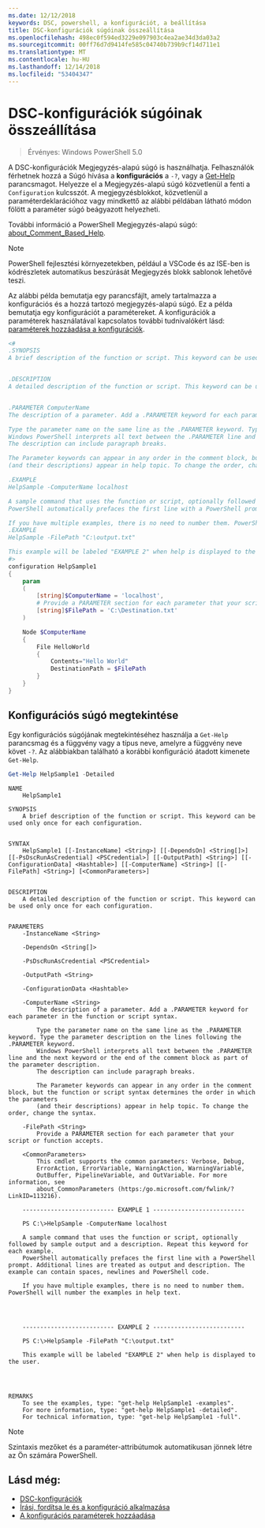 ```yaml
---
ms.date: 12/12/2018
keywords: DSC, powershell, a konfigurációt, a beállítása
title: DSC-konfigurációk súgóinak összeállítása
ms.openlocfilehash: 498ec0f594ed3229e097903c4ea2ae34d3da03a2
ms.sourcegitcommit: 00ff76d7d9414fe585c04740b739b9cf14d711e1
ms.translationtype: MT
ms.contentlocale: hu-HU
ms.lasthandoff: 12/14/2018
ms.locfileid: "53404347"
---
```

# <a name="writing-help-for-dsc-configurations"></a>DSC-konfigurációk súgóinak összeállítása

>Érvényes: Windows PowerShell 5.0

A DSC-konfigurációk Megjegyzés-alapú súgó is használhatja. Felhasználók férhetnek hozzá a Súgó hívása a **konfigurációs** a `-?`, vagy a [Get-Help](/powershell/module/Microsoft.PowerShell.Core/Get-Help) parancsmagot. Helyezze el a Megjegyzés-alapú súgó közvetlenül a fenti a `Configuration` kulcsszót.
A megjegyzésblokkot, közvetlenül a paraméterdeklarációhoz vagy mindkettő az alábbi példában látható módon fölött a paraméter súgó beágyazott helyezheti.

További információ a PowerShell Megjegyzés-alapú súgó: [about_Comment_Based_Help](/powershell/module/microsoft.powershell.core/about/about_comment_based_help).

> [!NOTE]
> PowerShell fejlesztési környezetekben, például a VSCode és az ISE-ben is kódrészletek automatikus beszúrását Megjegyzés blokk sablonok lehetővé teszi.

Az alábbi példa bemutatja egy parancsfájlt, amely tartalmazza a konfigurációs és a hozzá tartozó megjegyzés-alapú súgó. Ez a példa bemutatja egy konfigurációt a paramétereket. A konfigurációk a paraméterek használatával kapcsolatos további tudnivalókért lásd: [paraméterek hozzáadása a konfigurációk](add-parameters-to-a-configuration.md).

```powershell
<#
.SYNOPSIS
A brief description of the function or script. This keyword can be used only once for each configuration.


.DESCRIPTION
A detailed description of the function or script. This keyword can be used only once for each configuration.


.PARAMETER ComputerName
The description of a parameter. Add a .PARAMETER keyword for each parameter in the function or script syntax.

Type the parameter name on the same line as the .PARAMETER keyword. Type the parameter description on the lines following the .PARAMETER keyword.
Windows PowerShell interprets all text between the .PARAMETER line and the next keyword or the end of the comment block as part of the parameter description.
The description can include paragraph breaks.

The Parameter keywords can appear in any order in the comment block, but the function or script syntax determines the order in which the parameters
(and their descriptions) appear in help topic. To change the order, change the syntax.

.EXAMPLE
HelpSample -ComputerName localhost

A sample command that uses the function or script, optionally followed by sample output and a description. Repeat this keyword for each example.
PowerShell automatically prefaces the first line with a PowerShell prompt. Additional lines are treated as output and description. The example can contain spaces, newlines and PowerShell code.

If you have multiple examples, there is no need to number them. PowerShell will number the examples in help text.
.EXAMPLE
HelpSample -FilePath "C:\output.txt"

This example will be labeled "EXAMPLE 2" when help is displayed to the user.
#>
configuration HelpSample1
{
    param
    (
        [string]$ComputerName = 'localhost',
        # Provide a PARAMETER section for each parameter that your script or function accepts.
        [string]$FilePath = 'C:\Destination.txt'
    )

    Node $ComputerName
    {
        File HelloWorld
        {
            Contents="Hello World"
            DestinationPath = $FilePath
        }
    }
}
```

## <a name="viewing-configuration-help"></a>Konfigurációs súgó megtekintése

Egy konfigurációs súgójának megtekintéséhez használja a `Get-Help` parancsmag és a függvény vagy a típus neve, amelyre a függvény neve követ `-?`. Az alábbiakban található a korábbi konfiguráció átadott kimenete `Get-Help`.

```powershell
Get-Help HelpSample1 -Detailed
```

```output
NAME
    HelpSample1

SYNOPSIS
    A brief description of the function or script. This keyword can be used only once for each configuration.


SYNTAX
    HelpSample1 [[-InstanceName] <String>] [[-DependsOn] <String[]>] [[-PsDscRunAsCredential] <PSCredential>] [[-OutputPath] <String>] [[-ConfigurationData] <Hashtable>] [[-ComputerName] <String>] [[-FilePath] <String>] [<CommonParameters>]


DESCRIPTION
    A detailed description of the function or script. This keyword can be used only once for each configuration.


PARAMETERS
    -InstanceName <String>

    -DependsOn <String[]>

    -PsDscRunAsCredential <PSCredential>

    -OutputPath <String>

    -ConfigurationData <Hashtable>

    -ComputerName <String>
        The description of a parameter. Add a .PARAMETER keyword for each parameter in the function or script syntax.

        Type the parameter name on the same line as the .PARAMETER keyword. Type the parameter description on the lines following the .PARAMETER keyword.
        Windows PowerShell interprets all text between the .PARAMETER line and the next keyword or the end of the comment block as part of the parameter description.
        The description can include paragraph breaks.

        The Parameter keywords can appear in any order in the comment block, but the function or script syntax determines the order in which the parameters
        (and their descriptions) appear in help topic. To change the order, change the syntax.

    -FilePath <String>
        Provide a PARAMETER section for each parameter that your script or function accepts.

    <CommonParameters>
        This cmdlet supports the common parameters: Verbose, Debug,
        ErrorAction, ErrorVariable, WarningAction, WarningVariable,
        OutBuffer, PipelineVariable, and OutVariable. For more information, see
        about_CommonParameters (https:/go.microsoft.com/fwlink/?LinkID=113216).

    -------------------------- EXAMPLE 1 --------------------------

    PS C:\>HelpSample -ComputerName localhost

    A sample command that uses the function or script, optionally followed by sample output and a description. Repeat this keyword for each example.
    PowerShell automatically prefaces the first line with a PowerShell prompt. Additional lines are treated as output and description. The example can contain spaces, newlines and PowerShell code.

    If you have multiple examples, there is no need to number them. PowerShell will number the examples in help text.




    -------------------------- EXAMPLE 2 --------------------------

    PS C:\>HelpSample -FilePath "C:\output.txt"

    This example will be labeled "EXAMPLE 2" when help is displayed to the user.




REMARKS
    To see the examples, type: "get-help HelpSample1 -examples".
    For more information, type: "get-help HelpSample1 -detailed".
    For technical information, type: "get-help HelpSample1 -full".
```

> [!NOTE]
> Szintaxis mezőket és a paraméter-attribútumok automatikusan jönnek létre az Ön számára PowerShell.

## <a name="see-also"></a>Lásd még:

- [DSC-konfigurációk](configurations.md)
- [Írási, fordítsa le és a konfiguráció alkalmazása](write-compile-apply-configuration.md)
- [A konfigurációs paraméterek hozzáadása](add-parameters-to-a-configuration.md)
